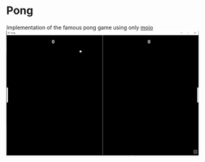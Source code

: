 ﻿# Pong
Implementation of the famous pong game using only [mojo](https://github.com/blazgrom/mojo)
![Gamepaly](https://github.com/blazgrom/pong/blob/master/screenshots/gameplay.gif) 